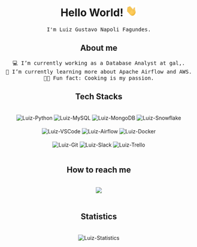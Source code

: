 <h1 align="center"> Hello World! <img src="https://raw.githubusercontent.com/ABSphreak/ABSphreak/master/gifs/Hi.gif" width="30px" height="30px"></h1>
<p align="center">
  <samp>
I'm Luiz Gustavo Napoli Fagundes. 
  </samp>
<br>
  
<h2 align="center"> About me </h2>
<p align="center">
  <samp>
💻 I’m currently working as a Database Analyst at gal,.
<br>
📘 I’m currently learning more about Apache Airflow and AWS.
<br>
👨‍🍳 Fun fact: Cooking is my passion.
  </samp>
<br>

<h2 align="center"> Tech Stacks </h2>
<div align="center" style="display: inline_block"><br>
  <img align="center" alt="Luiz-Python" src="https://img.shields.io/badge/Python-3776AB?style=for-the-badge&logo=python&logoColor=white">
  <img align="center" alt="Luiz-MySQL" src="https://img.shields.io/badge/MySQL-00000F?style=for-the-badge&logo=mysql&logoColor=white">  
  <img align="center" alt="Luiz-MongoDB" src="https://img.shields.io/badge/MongoDB-4EA94B?style=for-the-badge&logo=mongodb&logoColor=white">
  <img align="center" alt="Luiz-Snowflake" src="https://img.shields.io/badge/snowflake-%2356B9EB.svg?&style=for-the-badge&logo=snowflake&logoColor=black">
<br><br>
  <img align="center" alt="Luiz-VSCode" src="https://img.shields.io/badge/Visual_Studio_Code-0078D4?style=for-the-badge&logo=visual%20studio%20code&logoColor=white">
  <img align="center" alt="Luiz-Airflow" src="https://img.shields.io/badge/Airflow-017CEE?style=for-the-badge&logo=Apache%20Airflow&logoColor=white">
  <img align="center" alt="Luiz-Docker" src="https://img.shields.io/badge/Docker-0078D4?style=for-the-badge&logo=Docker&logoColor=white">
<br><br>
  <img align="center" alt="Luiz-Git" src="https://img.shields.io/badge/GIT-E44C30?style=for-the-badge&logo=git&logoColor=white">
  <img align="center" alt="Luiz-Slack" src="https://img.shields.io/badge/Slack-4A154B?style=for-the-badge&logo=slack&logoColor=white">
  <img align="center" alt="Luiz-Trello" src="https://img.shields.io/badge/Trello-0052CC?style=for-the-badge&logo=trello&logoColor=white">
</div>  
<br>
   
<h2 align="center"> How to reach me </h2>
<br>
<div align="center"> 
  <a align="center" href="https://www.linkedin.com/in/luiz-gustavo-fagundes/" target="_blank"><img src="https://img.shields.io/badge/-LinkedIn-%230077B5?style=for-the-badge&logo=linkedin&logoColor=white" target="_blank"></a> 
</div>
<br>

<h2 align="center"> Statistics </h2>
<br>
<div align="center"> 
 <img align="center" alt="Luiz-Statistics" src="https://github-readme-stats.vercel.app/api?username=luizgnf&theme=blue-green">
</div>
<br>


